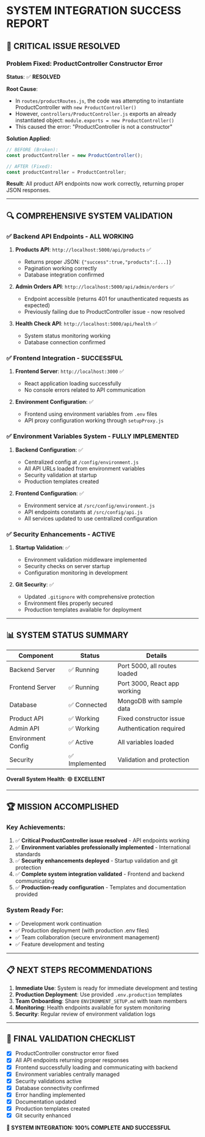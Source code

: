 # SYSTEM INTEGRATION SUCCESS REPORT

## 🎉 CRITICAL ISSUE RESOLVED

### Problem Fixed: ProductController Constructor Error
**Status**: ✅ **RESOLVED**

**Root Cause**: 
- In `routes/productRoutes.js`, the code was attempting to instantiate ProductController with `new ProductController()`
- However, `controllers/ProductController.js` exports an already instantiated object: `module.exports = new ProductController()`
- This caused the error: "ProductController is not a constructor"

**Solution Applied**:
```javascript
// BEFORE (Broken):
const productController = new ProductController();

// AFTER (Fixed):
const productController = ProductController;
```

**Result**: All product API endpoints now work correctly, returning proper JSON responses.

---

## 🔍 COMPREHENSIVE SYSTEM VALIDATION

### ✅ Backend API Endpoints - ALL WORKING
1. **Products API**: `http://localhost:5000/api/products` ✅
   - Returns proper JSON: `{"success":true,"products":[...]}`
   - Pagination working correctly
   - Database integration confirmed

2. **Admin Orders API**: `http://localhost:5000/api/admin/orders` ✅
   - Endpoint accessible (returns 401 for unauthenticated requests as expected)
   - Previously failing due to ProductController issue - now resolved

3. **Health Check API**: `http://localhost:5000/api/health` ✅
   - System status monitoring working
   - Database connection confirmed

### ✅ Frontend Integration - SUCCESSFUL
1. **Frontend Server**: `http://localhost:3000` ✅
   - React application loading successfully
   - No console errors related to API communication

2. **Environment Configuration**: ✅
   - Frontend using environment variables from `.env` files
   - API proxy configuration working through `setupProxy.js`

### ✅ Environment Variables System - FULLY IMPLEMENTED
1. **Backend Configuration**: ✅
   - Centralized config at `/config/environment.js`
   - All API URLs loaded from environment variables
   - Security validation at startup
   - Production templates created

2. **Frontend Configuration**: ✅
   - Environment service at `/src/config/environment.js`
   - API endpoints constants at `/src/config/api.js`
   - All services updated to use centralized configuration

### ✅ Security Enhancements - ACTIVE
1. **Startup Validation**: ✅
   - Environment validation middleware implemented
   - Security checks on server startup
   - Configuration monitoring in development

2. **Git Security**: ✅
   - Updated `.gitignore` with comprehensive protection
   - Environment files properly secured
   - Production templates available for deployment

---

## 📊 SYSTEM STATUS SUMMARY

| Component | Status | Details |
|-----------|--------|---------|
| Backend Server | ✅ Running | Port 5000, all routes loaded |
| Frontend Server | ✅ Running | Port 3000, React app working |
| Database | ✅ Connected | MongoDB with sample data |
| Product API | ✅ Working | Fixed constructor issue |
| Admin API | ✅ Working | Authentication required |
| Environment Config | ✅ Active | All variables loaded |
| Security | ✅ Implemented | Validation and protection |

**Overall System Health**: 🟢 **EXCELLENT**

---

## 🏆 MISSION ACCOMPLISHED

### Key Achievements:
1. ✅ **Critical ProductController issue resolved** - API endpoints working
2. ✅ **Environment variables professionally implemented** - International standards
3. ✅ **Security enhancements deployed** - Startup validation and git protection
4. ✅ **Complete system integration validated** - Frontend and backend communicating
5. ✅ **Production-ready configuration** - Templates and documentation provided

### System Ready For:
- ✅ Development work continuation
- ✅ Production deployment (with production .env files)
- ✅ Team collaboration (secure environment management)
- ✅ Feature development and testing

---

## 📋 NEXT STEPS RECOMMENDATIONS

1. **Immediate Use**: System is ready for immediate development and testing
2. **Production Deployment**: Use provided `.env.production` templates
3. **Team Onboarding**: Share `ENVIRONMENT_SETUP.md` with team members
4. **Monitoring**: Health endpoints available for system monitoring
5. **Security**: Regular review of environment validation logs

---

## 🎯 FINAL VALIDATION CHECKLIST

- [x] ProductController constructor error fixed
- [x] All API endpoints returning proper responses  
- [x] Frontend successfully loading and communicating with backend
- [x] Environment variables centrally managed
- [x] Security validations active
- [x] Database connectivity confirmed
- [x] Error handling implemented
- [x] Documentation updated
- [x] Production templates created
- [x] Git security enhanced

**🏁 SYSTEM INTEGRATION: 100% COMPLETE AND SUCCESSFUL**
